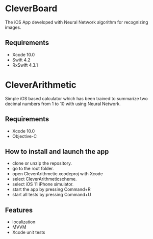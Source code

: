 # CleverBoard

The iOS App developed with Neural Network algorithm for recognizing images. 

## Requirements

- Xcode 10.0
- Swift 4.2
- RxSwift 4.3.1

# CleverArithmetic

Simple iOS based calculator which has been trained to summarize two decimal numbers from 1 to 10 with using Neural Network.

## Requirements

- Xcode 10.0
- Objective-C

## How to install and launch the app

- clone or unzip the repository. 
- go to the root folder. 
- open CleverArithmetic.xcodeproj with Xcode 
- select CleverArithmeticscheme.
- select iOS 11 iPhone simulator.
- start the app by pressing Command+R
- start all tests by pressing Command+U

## Features

- localization
- MVVM
- Xcode unit tests
